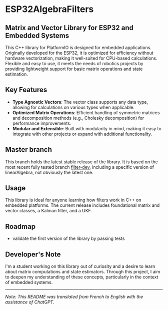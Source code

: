 # ESP32AlgebraFilters

## Matrix and Vector Library for ESP32 and Embedded Systems

This C++ library for PlatformIO is designed for embedded applications. Originally developed for the ESP32, it is optimized for efficiency without hardware vectorization, making it well-suited for CPU-based calculations. Flexible and easy to use, it meets the needs of robotics projects by providing lightweight support for basic matrix operations and state estimation.

## Key Features
- **Type Agnostic Vectors**: The vector class supports any data type, allowing for calculations on various types when applicable.
- **Optimized Matrix Operations**: Efficient handling of symmetric matrices and decomposition methods (e.g., Cholesky decomposition) for performance improvements.
- **Modular and Extensible**: Built with modularity in mind, making it easy to integrate with other projects or expand with additional functionality.

## Master branch
This branch holds the latest stable release of the library. It is based on the most recent fully tested branch [filter-dev](https://github.com/robinAZERTY/ESP32AlgebraFilters/tree/filter-dev), including a specific version of linearAlgebra, not obviously the latest one.


## Usage
This library is ideal for anyone learning how filters work in C++ on embedded platforms. The current release includes foundational matrix and vector classes, a Kalman filter, and a UKF.

## Roadmap
- validate the first version of the library by passing tests

## Developer's Note
I'm a student working on this library out of curiosity and a desire to learn about matrix computations and state estimators. Through this project, I aim to deepen my understanding of these concepts, particularly in the context of embedded systems.

---
_Note: This README was translated from French to English with the assistance of ChatGPT._
